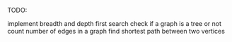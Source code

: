 TODO:

implement breadth and depth first search
check if a graph is a tree or not
count number of edges in a graph
find shortest path between two vertices